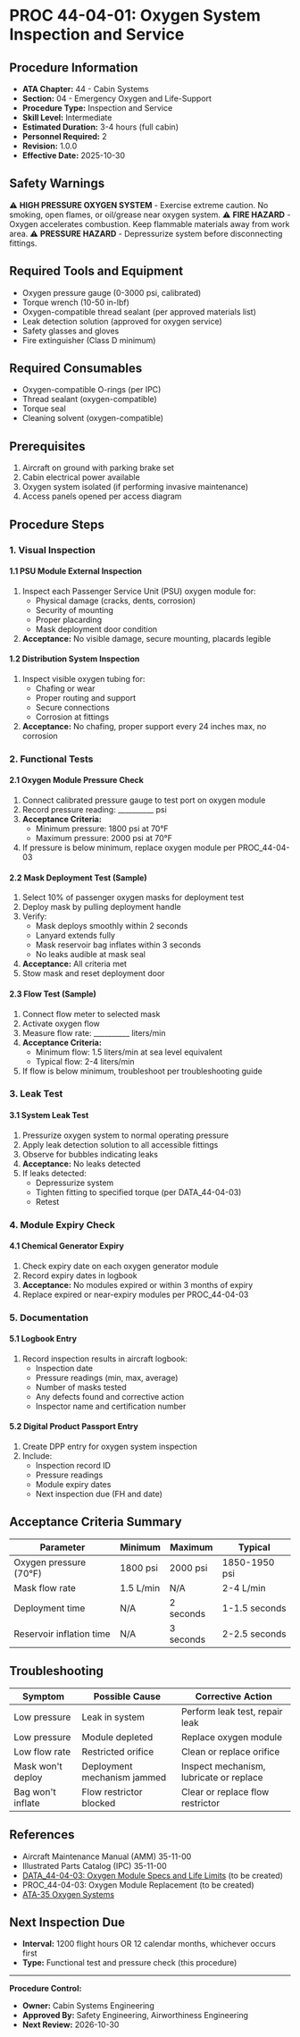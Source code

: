 # PROC 44-04-01: Oxygen System Inspection and Service

## Procedure Information
- **ATA Chapter:** 44 - Cabin Systems
- **Section:** 04 - Emergency Oxygen and Life-Support
- **Procedure Type:** Inspection and Service
- **Skill Level:** Intermediate
- **Estimated Duration:** 3-4 hours (full cabin)
- **Personnel Required:** 2
- **Revision:** 1.0.0
- **Effective Date:** 2025-10-30

## Safety Warnings
⚠️ **HIGH PRESSURE OXYGEN SYSTEM** - Exercise extreme caution. No smoking, open flames, or oil/grease near oxygen system.
⚠️ **FIRE HAZARD** - Oxygen accelerates combustion. Keep flammable materials away from work area.
⚠️ **PRESSURE HAZARD** - Depressurize system before disconnecting fittings.

## Required Tools and Equipment
- Oxygen pressure gauge (0-3000 psi, calibrated)
- Torque wrench (10-50 in-lbf)
- Oxygen-compatible thread sealant (per approved materials list)
- Leak detection solution (approved for oxygen service)
- Safety glasses and gloves
- Fire extinguisher (Class D minimum)

## Required Consumables
- Oxygen-compatible O-rings (per IPC)
- Thread sealant (oxygen-compatible)
- Torque seal
- Cleaning solvent (oxygen-compatible)

## Prerequisites
1. Aircraft on ground with parking brake set
2. Cabin electrical power available
3. Oxygen system isolated (if performing invasive maintenance)
4. Access panels opened per access diagram

## Procedure Steps

### 1. Visual Inspection

#### 1.1 PSU Module External Inspection
1. Inspect each Passenger Service Unit (PSU) oxygen module for:
   - Physical damage (cracks, dents, corrosion)
   - Security of mounting
   - Proper placarding
   - Mask deployment door condition
2. **Acceptance:** No visible damage, secure mounting, placards legible

#### 1.2 Distribution System Inspection
1. Inspect visible oxygen tubing for:
   - Chafing or wear
   - Proper routing and support
   - Secure connections
   - Corrosion at fittings
2. **Acceptance:** No chafing, proper support every 24 inches max, no corrosion

### 2. Functional Tests

#### 2.1 Oxygen Module Pressure Check
1. Connect calibrated pressure gauge to test port on oxygen module
2. Record pressure reading: __________ psi
3. **Acceptance Criteria:**
   - Minimum pressure: 1800 psi at 70°F
   - Maximum pressure: 2000 psi at 70°F
4. If pressure is below minimum, replace oxygen module per PROC_44-04-03

#### 2.2 Mask Deployment Test (Sample)
1. Select 10% of passenger oxygen masks for deployment test
2. Deploy mask by pulling deployment handle
3. Verify:
   - Mask deploys smoothly within 2 seconds
   - Lanyard extends fully
   - Mask reservoir bag inflates within 3 seconds
   - No leaks audible at mask seal
4. **Acceptance:** All criteria met
5. Stow mask and reset deployment door

#### 2.3 Flow Test (Sample)
1. Connect flow meter to selected mask
2. Activate oxygen flow
3. Measure flow rate: __________ liters/min
4. **Acceptance Criteria:**
   - Minimum flow: 1.5 liters/min at sea level equivalent
   - Typical flow: 2-4 liters/min
5. If flow is below minimum, troubleshoot per troubleshooting guide

### 3. Leak Test

#### 3.1 System Leak Test
1. Pressurize oxygen system to normal operating pressure
2. Apply leak detection solution to all accessible fittings
3. Observe for bubbles indicating leaks
4. **Acceptance:** No leaks detected
5. If leaks detected:
   - Depressurize system
   - Tighten fitting to specified torque (per DATA_44-04-03)
   - Retest

### 4. Module Expiry Check

#### 4.1 Chemical Generator Expiry
1. Check expiry date on each oxygen generator module
2. Record expiry dates in logbook
3. **Acceptance:** No modules expired or within 3 months of expiry
4. Replace expired or near-expiry modules per PROC_44-04-03

### 5. Documentation

#### 5.1 Logbook Entry
1. Record inspection results in aircraft logbook:
   - Inspection date
   - Pressure readings (min, max, average)
   - Number of masks tested
   - Any defects found and corrective action
   - Inspector name and certification number

#### 5.2 Digital Product Passport Entry
1. Create DPP entry for oxygen system inspection
2. Include:
   - Inspection record ID
   - Pressure readings
   - Module expiry dates
   - Next inspection due (FH and date)

## Acceptance Criteria Summary
| Parameter | Minimum | Maximum | Typical |
|-----------|---------|---------|---------|
| Oxygen pressure (70°F) | 1800 psi | 2000 psi | 1850-1950 psi |
| Mask flow rate | 1.5 L/min | N/A | 2-4 L/min |
| Deployment time | N/A | 2 seconds | 1-1.5 seconds |
| Reservoir inflation time | N/A | 3 seconds | 2-2.5 seconds |

## Troubleshooting
| Symptom | Possible Cause | Corrective Action |
|---------|----------------|-------------------|
| Low pressure | Leak in system | Perform leak test, repair leak |
| Low pressure | Module depleted | Replace oxygen module |
| Low flow rate | Restricted orifice | Clean or replace orifice |
| Mask won't deploy | Deployment mechanism jammed | Inspect mechanism, lubricate or replace |
| Bag won't inflate | Flow restrictor blocked | Clear or replace flow restrictor |

## References
- Aircraft Maintenance Manual (AMM) 35-11-00
- Illustrated Parts Catalog (IPC) 35-11-00
- [DATA_44-04-03: Oxygen Module Specs and Life Limits](./DATA_44-04-03_Oxygen-Module-Specs-And-LifeLimits.csv) (to be created)
- PROC_44-04-03: Oxygen Module Replacement (to be created)
- [ATA-35 Oxygen Systems](../../ATA_35-OXYGEN/)

## Next Inspection Due
- **Interval:** 1200 flight hours OR 12 calendar months, whichever occurs first
- **Type:** Functional test and pressure check (this procedure)

---
**Procedure Control:**
- **Owner:** Cabin Systems Engineering
- **Approved By:** Safety Engineering, Airworthiness Engineering
- **Next Review:** 2026-10-30
